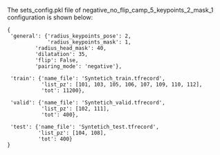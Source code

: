 The sets_config.pkl file of negative_no_flip_camp_5_keypoints_2_mask_1 configuration is shown below:

```
{
 'general': {'radius_keypoints_pose': 2, 
             'radius_keypoints_mask': 1, 
	     'radius_head_mask': 40, 
	     'dilatation': 35, 
	     'flip': False, 
	     'pairing_mode': 'negative'}, 
			  
 'train': {'name_file': 'Syntetich_train.tfrecord', 
           'list_pz': [101, 103, 105, 106, 107, 109, 110, 112], 
		   'tot': 11200}, 
		   
 'valid': {'name_file': 'Syntetich_valid.tfrecord', 
           'list_pz': [102, 111], 
		   'tot': 400}, 
		   
 'test': {'name_file': 'Syntetich_test.tfrecord', 
		  'list_pz': [104, 108], 
		  'tot': 400}
}
```

